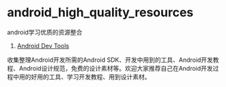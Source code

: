 # android_high_quality_resources
android学习优质的资源整合

1. [Android Dev Tools](www.androiddevtools.cn)
 
  收集整理Android开发所需的Android SDK、开发中用到的工具、Android开发教程、Android设计规范，免费的设计素材等。欢迎大家推荐自己在Android开发过程中用的好用的工具、学习开发教程、用到设计素材。
